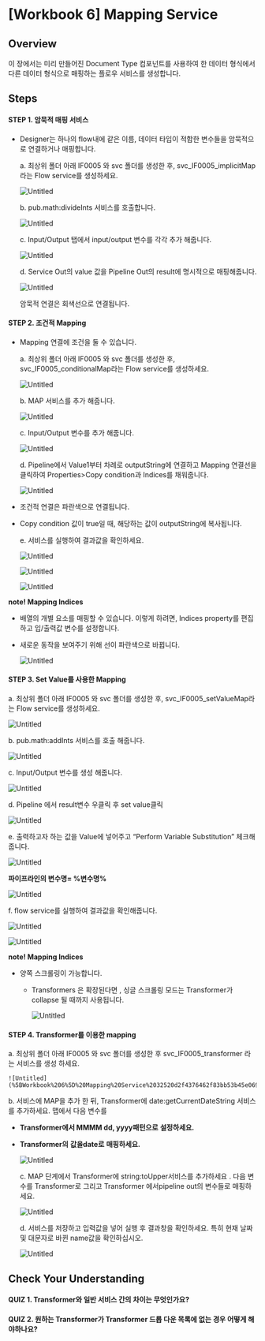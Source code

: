 # [Workbook 6] Mapping Service

## Overview

이 장에서는 미리 만들어진 Document Type 컴포넌트를 사용하여 한 데이터 형식에서 다른 데이터 형식으로 매핑하는 플로우 서비스를 생성합니다.


## Steps

#### STEP 1. 암묵적 매핑 서비스
    
- Designer는 하나의 flow내에 같은 이름, 데이터 타입이 적합한 변수들을 암묵적으로 연결하거나 매핑합니다. 

  a. 최상위 폴더 아래 IF0005 와 svc 폴더를 생성한 후, svc_IF0005_implicitMap라는 Flow service를 생성하세요. 
    
  ![Untitled](%5BWorkbook%206%5D%20Mapping%20Service%2032520d2f4376462f83bb53b45e0694d8/Untitled.png)
    
  b. pub.math:divideInts 서비스를 호출합니다.

  ![Untitled](%5BWorkbook%206%5D%20Mapping%20Service%2032520d2f4376462f83bb53b45e0694d8/Untitled%201.png)
    
  c. Input/Output 탭에서 input/output 변수를 각각 추가 해줍니다.

  ![Untitled](%5BWorkbook%206%5D%20Mapping%20Service%2032520d2f4376462f83bb53b45e0694d8/Untitled%202.png)
    
  d. Service Out의 value 값을 Pipeline Out의 result에 명시적으로 매핑해줍니다.

  ![Untitled](%5BWorkbook%206%5D%20Mapping%20Service%2032520d2f4376462f83bb53b45e0694d8/Untitled%203.png)
    
  암묵적 연결은 회색선으로 연결됩니다.
    
     

#### STEP 2. 조건적 Mapping

- Mapping 연결에 조건을 둘 수 있습니다.

  a. 최상위 폴더 아래 IF0005 와 svc 폴더를 생성한 후, svc_IF0005_conditionalMap라는 Flow service를 생성하세요. 
    
  ![Untitled](%5BWorkbook%206%5D%20Mapping%20Service%2032520d2f4376462f83bb53b45e0694d8/Untitled%204.png)
    
  b. MAP 서비스를 추가 해줍니다.

  ![Untitled](%5BWorkbook%206%5D%20Mapping%20Service%2032520d2f4376462f83bb53b45e0694d8/Untitled%205.png)
    
  c. Input/Output 변수를 추가 해줍니다.

  ![Untitled](%5BWorkbook%206%5D%20Mapping%20Service%2032520d2f4376462f83bb53b45e0694d8/Untitled%206.png)
    
  d. Pipeline에서 Value1부터 차례로 outputString에 연결하고 Mapping 연결선을 클릭하여 Properties>Copy condition과 Indices를 채워줍니다.
    
  ![Untitled](%5BWorkbook%206%5D%20Mapping%20Service%2032520d2f4376462f83bb53b45e0694d8/Untitled%207.png)
    
- 조건적 연결은 파란색으로 연결됩니다.
- Copy condition 값이 true일 때, 해당하는 값이 outputString에 복사됩니다.
    
  e. 서비스를 실행하여 결과값을 확인하세요.

  ![Untitled](%5BWorkbook%206%5D%20Mapping%20Service%2032520d2f4376462f83bb53b45e0694d8/Untitled%208.png)

  ![Untitled](%5BWorkbook%206%5D%20Mapping%20Service%2032520d2f4376462f83bb53b45e0694d8/Untitled%209.png)

  ![Untitled](%5BWorkbook%206%5D%20Mapping%20Service%2032520d2f4376462f83bb53b45e0694d8/Untitled%2010.png)
    
**note! Mapping Indices**

- 배열의 개별 요소를 매핑할 수 있습니다. 이렇게 하려면, Indices property를 편집하고 입/출력값 변수를 설정합니다.
    
- 새로운 동작을 보여주기 위해 선이 파란색으로 바뀝니다.

  ![Untitled](%5BWorkbook%206%5D%20Mapping%20Service%2032520d2f4376462f83bb53b45e0694d8/Untitled%2011.png)



#### STEP 3. Set Value를 사용한 Mapping

  a. 최상위 폴더 아래 IF0005 와 svc 폴더를 생성한 후,  svc_IF0005_setValueMap라는 Flow service를 생성하세요.
    
  ![Untitled](%5BWorkbook%206%5D%20Mapping%20Service%2032520d2f4376462f83bb53b45e0694d8/Untitled%2012.png)
    
  b. pub.math:addInts 서비스를 호출 해줍니다.

  ![Untitled](%5BWorkbook%206%5D%20Mapping%20Service%2032520d2f4376462f83bb53b45e0694d8/Untitled%2013.png)
    
  c. Input/Output 변수를 생성 해줍니다.

  ![Untitled](%5BWorkbook%206%5D%20Mapping%20Service%2032520d2f4376462f83bb53b45e0694d8/Untitled%2014.png)
    
  d. Pipeline 에서 result변수 우클릭 후 set value클릭
    
  ![Untitled](%5BWorkbook%206%5D%20Mapping%20Service%2032520d2f4376462f83bb53b45e0694d8/Untitled%2015.png)

  e. 출력하고자 하는 값을 Value에 넣어주고 “Perform Variable Substitution” 체크해줍니다.
    
  ![Untitled](%5BWorkbook%206%5D%20Mapping%20Service%2032520d2f4376462f83bb53b45e0694d8/Untitled%2016.png)

  **파이프라인의 변수명= %변수명%**

  ![Untitled](%5BWorkbook%206%5D%20Mapping%20Service%2032520d2f4376462f83bb53b45e0694d8/Untitled%2017.png)

  f. flow service를 실행하여 결과값을 확인해줍니다.
    
  ![Untitled](%5BWorkbook%206%5D%20Mapping%20Service%2032520d2f4376462f83bb53b45e0694d8/Untitled%2018.png)

  ![Untitled](%5BWorkbook%206%5D%20Mapping%20Service%2032520d2f4376462f83bb53b45e0694d8/Untitled%2019.png)  
  
**note! Mapping Indices**

- 양쪽 스크롤링이 가능합니다.
  - Transformers 은 확장된다면 , 싱글 스크롤링 모드는 Transformer가 collapse 될 때까지 사용됩니다.

    ![Untitled](%5BWorkbook%206%5D%20Mapping%20Service%2032520d2f4376462f83bb53b45e0694d8/Untitled%2020.png)  

#### STEP 4. Transformer를 이용한 mapping

  a. 최상위 폴더 아래 IF0005 와 svc 폴더를 생성한 후 svc_IF0005_transformer 라는 서비스를 생성 하세요.
  
    ![Untitled](%5BWorkbook%206%5D%20Mapping%20Service%2032520d2f4376462f83bb53b45e0694d8/Untitled%2021.png)  

  b. 서비스에 MAP을 추가 한 뒤, Transformer에 date:getCurrentDateString 서비스를 추가하세요.
  맵에서 다음 변수를

- **Transformer에서 MMMM dd, yyyy패턴으로** **설정하세요.**

- **Transformer의** **값을date로** **매핑하세요.**

    ![Untitled](%5BWorkbook%206%5D%20Mapping%20Service%2032520d2f4376462f83bb53b45e0694d8/98514b54-25bd-45e5-876a-0b79e7c9a500.png)    

  c. MAP 단계에서 Transformer에 string:toUpper서비스를 추가하세요 . 다음 변수를 Transformer로 그리고 Transformer 에서pipeline out의 변수들로 매핑하세요.
  
    ![Untitled](%5BWorkbook%206%5D%20Mapping%20Service%2032520d2f4376462f83bb53b45e0694d8/Untitled%2022.png)  

  d. 서비스를 저장하고 입력값을 넣어 실행 후 결과창을 확인하세요. 특히 현재 날짜 및 대문자로 바뀐 name값을 확인하십시오.
  
    ![Untitled](%5BWorkbook%206%5D%20Mapping%20Service%2032520d2f4376462f83bb53b45e0694d8/Untitled%2023.png)  

## Check Your Understanding

#### QUIZ 1. Transformer와 일반 서비스 간의 차이는 무엇인가요?

#### QUIZ 2. 원하는 Transformer가 Transformer 드롭 다운 목록에 없는 경우 어떻게 해야하나요?
